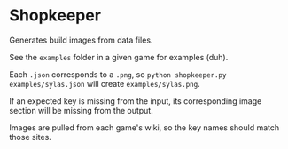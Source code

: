 # Shopkeeper

Generates build images from data files.

See the `examples` folder in a given game for examples (duh).

Each `.json` corresponds to a `.png`, so `python shopkeeper.py examples/sylas.json` will create `examples/sylas.png`.

If an expected key is missing from the input, its corresponding image section will be missing from the output.

Images are pulled from each game's wiki, so the key names should match those sites.
